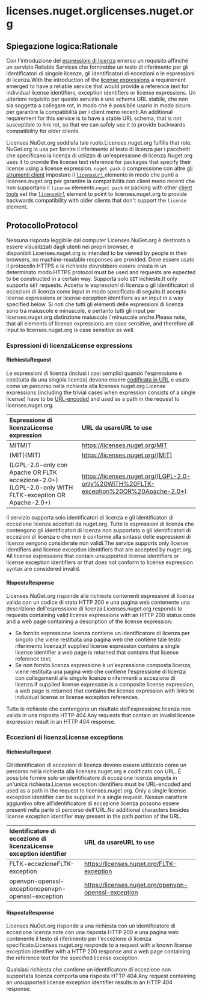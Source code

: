 # <a name="licensesnugetorg"></a><span data-ttu-id="4d294-101">licenses.nuget.org</span><span class="sxs-lookup"><span data-stu-id="4d294-101">licenses.nuget.org</span></span>

## <a name="rationale"></a><span data-ttu-id="4d294-102">Spiegazione logica:</span><span class="sxs-lookup"><span data-stu-id="4d294-102">Rationale</span></span>

<span data-ttu-id="4d294-103">Con l'introduzione del [espressioni di licenza](nuspec.md#license) emerso un requisito affinché un servizio Reliable Services che fornirebbe un testo di riferimento per gli identificatori di singole licenze, gli identificatori di eccezioni o le espressioni di licenza.</span><span class="sxs-lookup"><span data-stu-id="4d294-103">With the introduction of the [license expressions](nuspec.md#license) a requirement emerged to have a reliable service that would provide a reference text for individual license identifiers, exception identifiers or license expressions.</span></span>
<span data-ttu-id="4d294-104">Un ulteriore requisito per questo servizio è uno schema URL stabile, che non sia soggetta a collegare rot, in modo che è possibile usarlo in modo sicuro per garantire la compatibilità per i client meno recenti.</span><span class="sxs-lookup"><span data-stu-id="4d294-104">An additional requirement for this service is to have a stable URL schema, that is not susceptible to link rot, so that we can safely use it to provide backwards compatibility for older clients.</span></span>

<span data-ttu-id="4d294-105">Licenses.NuGet.org soddisfa tale ruolo.</span><span class="sxs-lookup"><span data-stu-id="4d294-105">Licenses.nuget.org fulfills that role.</span></span> <span data-ttu-id="4d294-106">NuGet.org lo usa per fornire il riferimento al testo di licenza per i pacchetti che specificano la licenza di utilizzo di un'espressione di licenza.</span><span class="sxs-lookup"><span data-stu-id="4d294-106">Nuget.org uses it to provide the license text reference for packages that specify their license using a license expression.</span></span> <span data-ttu-id="4d294-107">`nuget pack` o compressione con altre [gli strumenti client](https://docs.microsoft.com/en-us/nuget/install-nuget-client-tools) impostare il [ `licenseUrl` ](nuspec.md#licenseurl) elemento in modo che punti a licenses.nuget.org per garantire la compatibilità con client meno recenti che non supportano il `license` elemento.</span><span class="sxs-lookup"><span data-stu-id="4d294-107">`nuget pack` or packing with other [client tools](https://docs.microsoft.com/en-us/nuget/install-nuget-client-tools) set the [`licenseUrl`](nuspec.md#licenseurl) element to point to licenses.nuget.org to provide backwards compatibility with older clients that don't support the `license` element.</span></span>

## <a name="protocol"></a><span data-ttu-id="4d294-108">Protocollo</span><span class="sxs-lookup"><span data-stu-id="4d294-108">Protocol</span></span>

<span data-ttu-id="4d294-109">Nessuna risposta leggibile dal computer Licenses.NuGet.org è destinato a essere visualizzati dagli utenti nei propri browser, è disponibili.</span><span class="sxs-lookup"><span data-stu-id="4d294-109">Licenses.nuget.org is intended to be viewed by people in their browsers, no machine-readable responses are provided.</span></span>
<span data-ttu-id="4d294-110">Deve essere usato il protocollo HTTPS e le richieste dovrebbero essere creata in un determinato modo.</span><span class="sxs-lookup"><span data-stu-id="4d294-110">HTTPS protocol must be used and requests are expected to be constructed in a certain way.</span></span> <span data-ttu-id="4d294-111">Supporta solo `GET` richieste.</span><span class="sxs-lookup"><span data-stu-id="4d294-111">It only supports `GET` requests.</span></span>
<span data-ttu-id="4d294-112">Accetta le espressioni di licenza o gli identificatori di eccezioni di licenza come input in modo specificato di seguito.</span><span class="sxs-lookup"><span data-stu-id="4d294-112">It accepts license expressions or license exception identifiers as an input in a way specified below.</span></span> <span data-ttu-id="4d294-113">Si noti che tutti gli elementi delle espressioni di licenza sono tra maiuscole e minuscole, e pertanto tutti gli input per licenses.nuget.org distinzione maiuscole / minuscole anche.</span><span class="sxs-lookup"><span data-stu-id="4d294-113">Please note, that all elements of license expressions are case sensitive, and therefore all input to licenses.nuget.org is case sensitive as well.</span></span>

### <a name="license-expressions"></a><span data-ttu-id="4d294-114">Espressioni di licenza</span><span class="sxs-lookup"><span data-stu-id="4d294-114">License expressions</span></span>

#### <a name="request"></a><span data-ttu-id="4d294-115">Richiesta</span><span class="sxs-lookup"><span data-stu-id="4d294-115">Request</span></span>

<span data-ttu-id="4d294-116">Le espressioni di licenza (inclusi i casi semplici quando l'espressione è costituita da una singola licenza) devono essere [codificata in URL](https://tools.ietf.org/html/rfc3986#section-2.1) e usato come un percorso nella richiesta alla licenses.nuget.org.</span><span class="sxs-lookup"><span data-stu-id="4d294-116">License expressions (including the trivial cases when expression consists of a single license) have to be [URL-encoded](https://tools.ietf.org/html/rfc3986#section-2.1) and used as a path in the request to licenses.nuget.org.</span></span>

| <span data-ttu-id="4d294-117">Espressione di licenza</span><span class="sxs-lookup"><span data-stu-id="4d294-117">License expression</span></span> | <span data-ttu-id="4d294-118">URL da usare</span><span class="sxs-lookup"><span data-stu-id="4d294-118">URL to use</span></span> |
|:---|:---|
<span data-ttu-id="4d294-119">MIT</span><span class="sxs-lookup"><span data-stu-id="4d294-119">MIT</span></span>                                                | https://licenses.nuget.org/MIT
<span data-ttu-id="4d294-120">(MIT)</span><span class="sxs-lookup"><span data-stu-id="4d294-120">(MIT)</span></span>                                              | https://licenses.nuget.org/(MIT)
<span data-ttu-id="4d294-121">(LGPL-2.0-only con Apache OR FLTK eccezione-2.0+)</span><span class="sxs-lookup"><span data-stu-id="4d294-121">(LGPL-2.0-only WITH FLTK-exception OR Apache-2.0+)</span></span> | https://licenses.nuget.org/(LGPL-2.0-only%20WITH%20FLTK-exception%20OR%20Apache-2.0+)

<span data-ttu-id="4d294-122">Il servizio supporta solo identificatori di licenza e gli identificatori di eccezione licenza accettati da nuget.org. Tutte le espressioni di licenza che contengono gli identificatori di licenza non supportato o gli identificatori di eccezioni di licenza o che non è conforme alla sintassi delle espressioni di licenza vengono considerate non validi.</span><span class="sxs-lookup"><span data-stu-id="4d294-122">The service supports only license identifiers and license exception identifiers that are accepted by nuget.org. All license expressions that contain unsupported license identifiers or license exception identifiers or that does not conform to license expression syntax are considered invalid.</span></span>

#### <a name="response"></a><span data-ttu-id="4d294-123">Risposta</span><span class="sxs-lookup"><span data-stu-id="4d294-123">Response</span></span>

<span data-ttu-id="4d294-124">Licenses.NuGet.org risponde alle richieste contenenti espressioni di licenza valida con un codice di stato HTTP 200 e una pagina web contenente una descrizione dell'espressione di licenza:</span><span class="sxs-lookup"><span data-stu-id="4d294-124">Licenses.nuget.org responds to requests containing valid license expressions with an HTTP 200 status code and a web page containing a description of the license expression:</span></span>
* <span data-ttu-id="4d294-125">Se fornito espressione licenza contiene un identificatore di licenza per singolo che viene restituita una pagina web che contiene tale testo riferimento licenza;</span><span class="sxs-lookup"><span data-stu-id="4d294-125">if supplied license expression contains a single license identifier a web page is returned that contains that license reference text;</span></span>
* <span data-ttu-id="4d294-126">Se non fornito licenza espressione è un'espressione composta licenza, viene restituita una pagina web che contiene l'espressione di licenza con collegamenti alle singole licenze o riferimenti a eccezione di licenza.</span><span class="sxs-lookup"><span data-stu-id="4d294-126">if supplied license expression is a composite license expression, a web page is returned that contains the license expression with links to individual license or license exception references.</span></span>

<span data-ttu-id="4d294-127">Tutte le richieste che contengono un risultato dell'espressione licenza non valida in una risposta HTTP 404.</span><span class="sxs-lookup"><span data-stu-id="4d294-127">Any requests that contain an invalid license expression result in an HTTP 404 response.</span></span>

### <a name="license-exceptions"></a><span data-ttu-id="4d294-128">Eccezioni di licenza</span><span class="sxs-lookup"><span data-stu-id="4d294-128">License exceptions</span></span>

#### <a name="request"></a><span data-ttu-id="4d294-129">Richiesta</span><span class="sxs-lookup"><span data-stu-id="4d294-129">Request</span></span>

<span data-ttu-id="4d294-130">Gli identificatori di eccezioni di licenza devono essere utilizzato come un percorso nella richiesta alla licenses.nuget.org e codificato con URL. È possibile fornire solo un identificatore di eccezione licenza singola in un'unica richiesta.</span><span class="sxs-lookup"><span data-stu-id="4d294-130">License exception identifiers must be URL-encoded and used as a path in the request to licenses.nuget.org. Only a single license exception identifier can be supplied in a single request.</span></span> <span data-ttu-id="4d294-131">Nessun carattere aggiuntivo oltre all'identificatore di eccezione licenza possono essere presenti nella parte di percorso dell'URL.</span><span class="sxs-lookup"><span data-stu-id="4d294-131">No additional characters besides license exception identifier may present in the path portion of the URL.</span></span>

| <span data-ttu-id="4d294-132">Identificatore di eccezione di licenza</span><span class="sxs-lookup"><span data-stu-id="4d294-132">License exception identifier</span></span> | <span data-ttu-id="4d294-133">URL da usare</span><span class="sxs-lookup"><span data-stu-id="4d294-133">URL to use</span></span> |
|:---|:---|
<span data-ttu-id="4d294-134">FLTK-eccezione</span><span class="sxs-lookup"><span data-stu-id="4d294-134">FLTK-exception</span></span>            | https://licenses.nuget.org/FLTK-exception
<span data-ttu-id="4d294-135">openvpn-openssl-exception</span><span class="sxs-lookup"><span data-stu-id="4d294-135">openvpn-openssl-exception</span></span> | https://licenses.nuget.org/openvpn-openssl-exception

#### <a name="response"></a><span data-ttu-id="4d294-136">Risposta</span><span class="sxs-lookup"><span data-stu-id="4d294-136">Response</span></span>

<span data-ttu-id="4d294-137">Licenses.NuGet.org risponde a una richiesta con un identificatore di eccezione licenza note con una risposta HTTP 200 e una pagina web contenente il testo di riferimento per l'eccezione di licenza specificato.</span><span class="sxs-lookup"><span data-stu-id="4d294-137">Licenses.nuget.org responds to a request with a known license exception identifier with a HTTP 200 response and a web page containing the reference text for the specified license exception.</span></span>

<span data-ttu-id="4d294-138">Qualsiasi richiesta che contiene un identificatore di eccezione non supportata licenza comporta una risposta HTTP 404.</span><span class="sxs-lookup"><span data-stu-id="4d294-138">Any request containing an unsupported license exception identifier results in an HTTP 404 response.</span></span>